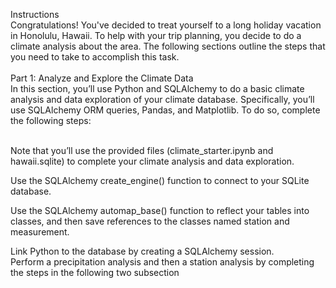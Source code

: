 Instructions<br/>
Congratulations! You've decided to treat yourself to a long holiday vacation in Honolulu, Hawaii. To help with your trip planning, you decide to do a climate analysis about the area. The following sections outline the steps that you need to take to accomplish this task.
<br/><br/>
Part 1: Analyze and Explore the Climate Data<br/>
In this section, you’ll use Python and SQLAlchemy to do a basic climate analysis and data exploration of your climate database. Specifically, you’ll use SQLAlchemy ORM queries, Pandas, and Matplotlib. To do so, complete the following steps:<br/><br/>

Note that you’ll use the provided files (climate_starter.ipynb and hawaii.sqlite) to complete your climate analysis and data exploration.<br/>

Use the SQLAlchemy create_engine() function to connect to your SQLite database.<br/>

Use the SQLAlchemy automap_base() function to reflect your tables into classes, and then save references to the classes named station and measurement.<br/>

Link Python to the database by creating a SQLAlchemy session.<br/>
Perform a precipitation analysis and then a station analysis by completing the steps in the following two subsection<br/>

